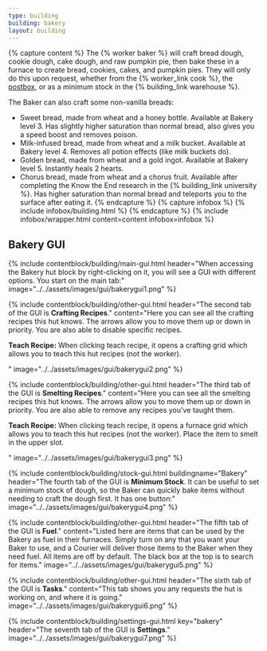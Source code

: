 ```yaml
---
type: building
building: bakery
layout: building
---
```

{% capture content %}
The {% worker baker %} will craft bread dough, cookie dough, cake dough, and raw pumpkin pie, then bake these in a furnace to create bread, cookies, cakes, and pumpkin pies. They will only do this upon request, whether from the {% worker_link cook %}, the [postbox](../../source/items/postbox), or as a minimum stock in the {% building_link warehouse %}.

The Baker can also craft some non-vanilla breads:

- Sweet bread, made from wheat and a honey bottle. Available at Bakery level 3. Has slightly higher saturation than normal bread, also gives you a speed boost and removes poison.
- Milk-infused bread, made from wheat and a milk bucket. Available at Bakery level 4. Removes all potion effects (like milk buckets do).
- Golden bread, made from wheat and a gold ingot. Available at Bakery level 5. Instantly heals 2 hearts.
- Chorus bread, made from wheat and a chorus fruit. Available after completing the Know the End research in the {% building_link university %}. Has higher saturation than normal bread and teleports you to the surface after eating it.
{% endcapture %}
{% capture infobox %}
{% include infobox/building.html %}
{% endcapture %}
{% include infobox/wrapper.html content=content infobox=infobox %}

## Bakery GUI

{% include contentblock/building/main-gui.html header="When accessing the Bakery hut block by right-clicking on it, you will see a GUI with different options. You start on the main tab:" image="../../assets/images/gui/bakerygui1.png" %}

{% include contentblock/building/other-gui.html header="The second tab of the GUI is <strong>Crafting Recipes</strong>." content="Here you can see all the crafting recipes this hut knows.  The arrows allow you to move them up or down in priority.  You are also able to disable specific recipes.<p><strong> Teach Recipe:</strong> When clicking teach recipe, it opens a crafting grid which allows you to teach this hut recipes (not the worker).</p>" image="../../assets/images/gui/bakerygui2.png" %}

{% include contentblock/building/other-gui.html header="The third tab of the GUI is <strong>Smelting Recipes</strong>." content="Here you can see all the smelting recipes this hut knows.  The arrows allow you to move them up or down in priority.  You are also able to remove any recipes you've taught them.<p><strong> Teach Recipe:</strong> When clicking teach recipe, it opens a furnace grid which allows you to teach this hut recipes (not the worker).  Place the item to smelt in the upper slot.</p>" image="../../assets/images/gui/bakerygui3.png" %}

{% include contentblock/building/stock-gui.html buildingname="Bakery" header="The fourth tab of the GUI is <strong>Minimum Stock</strong>. It can be useful to set a minimum stock of dough, so the Baker can quickly bake items without needing to craft the dough first. It has one button:" image="../../assets/images/gui/bakerygui4.png" %}

{% include contentblock/building/other-gui.html header="The fifth tab of the GUI is <strong>Fuel</strong>." content="Listed here are items that can be used by the Bakery as fuel in their furnaces. Simply turn on any that you want your Baker to use, and a Courier will deliver those items to the Baker when they need fuel.  All items are off by default.  The black box at the top is to search for items." image="../../assets/images/gui/bakerygui5.png" %}

{% include contentblock/building/other-gui.html header="The sixth tab of the GUI is <strong>Tasks</strong>." content="This tab shows you any requests the hut is working on, and where it is going." image="../../assets/images/gui/bakerygui6.png" %}

{% include contentblock/building/settings-gui.html key="bakery" header="The seventh tab of the GUI is <strong>Settings</strong>." image="../../assets/images/gui/bakerygui7.png" %}